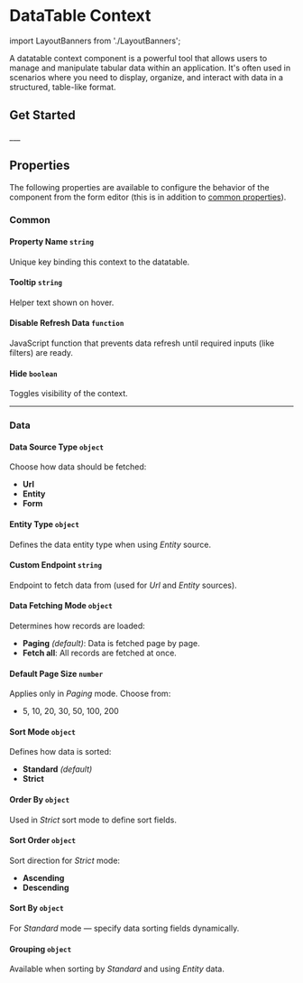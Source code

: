 # DataTable Context

import LayoutBanners from './LayoutBanners';

A datatable context component is a powerful tool that allows users to manage and manipulate tabular data within an application. It's often used in scenarios where you need to display, organize, and interact with data in a structured, table-like format. 

## **Get Started**

<LayoutBanners url="https://app.guideflow.com/embed/lpx4823s4k" type={1}/>
___

## Properties

The following properties are available to configure the behavior of the component from the form editor (this is in addition to [common properties](/docs/front-end-basics/form-components/common-component-properties)).

### Common
#### **Property Name** `string`  
Unique key binding this context to the datatable.

#### **Tooltip** `string`  
Helper text shown on hover.

#### **Disable Refresh Data** `function`  
JavaScript function that prevents data refresh until required inputs (like filters) are ready.

#### **Hide** `boolean`  
Toggles visibility of the context.

___

### Data

#### **Data Source Type** `object`  
Choose how data should be fetched:
- **Url**
- **Entity**
- **Form**

#### **Entity Type** `object`  
Defines the data entity type when using *Entity* source.

#### **Custom Endpoint** `string`  
Endpoint to fetch data from (used for *Url* and *Entity* sources).

#### **Data Fetching Mode** `object`  
Determines how records are loaded:
- **Paging** *(default)*: Data is fetched page by page.
- **Fetch all**: All records are fetched at once.

#### **Default Page Size** `number`  
Applies only in *Paging* mode. Choose from:
- 5, 10, 20, 30, 50, 100, 200

#### **Sort Mode** `object`  
Defines how data is sorted:
- **Standard** *(default)*
- **Strict**

#### **Order By** `object`  
Used in *Strict* sort mode to define sort fields.

#### **Sort Order** `object`  
Sort direction for *Strict* mode:
- **Ascending**
- **Descending**

#### **Sort By** `object`  
For *Standard* mode — specify data sorting fields dynamically.

#### **Grouping** `object`  
Available when sorting by *Standard* and using *Entity* data.
